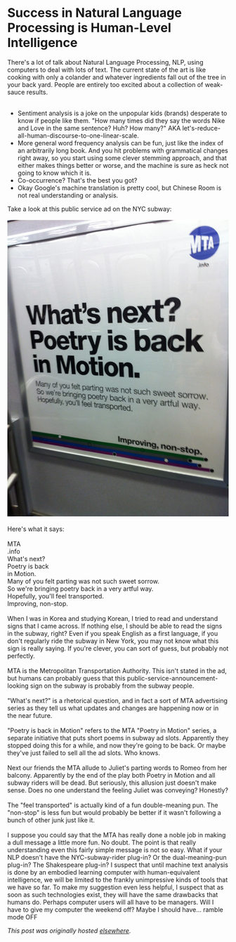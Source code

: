 # Success in Natural Language Processing is Human-Level Intelligence

<div>
<p>There's a lot of talk about Natural Language Processing, NLP, using computers to deal with lots of text. The current state of the art is like cooking with only a colander and whatever ingredients fall out of the tree in your back yard. People are entirely too excited about a collection of weak-sauce results.<br><br></p>
<ul>
<li>Sentiment analysis is a joke on the unpopular kids (brands) desperate to know if people like them. "How many times did they say the words Nike and Love in the same sentence? Huh? How many?" AKA let's-reduce-all-human-discourse-to-one-linear-scale.</li>
<li>More general word frequency analysis can be fun, just like the index of an arbitrarily long book. And you hit problems with grammatical changes right away, so you start using some clever stemming approach, and that either makes things better or worse, and the machine is sure as heck not going to know which it is.</li>
<li>Co-occurrence? That's the best you got?</li>
<li>Okay Google's machine translation is pretty cool, but Chinese Room is not real understanding or analysis.</li>
</ul>
<div>Take a look at this public service ad on the NYC subway:</div>
<div><br></div>
<div class="separator"><a href="photo.JPG" imageanchor="1"><img border="0" src="photo.JPG"></a></div>
<div><br></div>
<div>Here's what it says:</div>
<div><br></div>
<div>MTA</div>
<div>.info</div>
<div>What's next?</div>
<div>Poetry is back</div>
<div>in Motion.</div>
<div>Many of you felt parting was not such sweet sorrow.</div>
<div>So we're bringing poetry back in a very artful way.</div>
<div>Hopefully, you'll feel transported.</div>
<div>Improving, non-stop.</div>
<div><br></div>
<div>When I was in Korea and studying Korean, I tried to read and understand signs that I came across. If nothing else, I should be able to read the signs in the subway, right? Even if you speak English as a first language, if you don't regularly ride the subway in New York, you may not know what this sign is really saying. If you're clever, you can sort of guess, but probably not perfectly.</div>
<div><br></div>
<div>MTA is the Metropolitan Transportation Authority. This isn't stated in the ad, but humans can probably guess that this public-service-announcement-looking sign on the subway is probably from the subway people.</div>
<div><br></div>
<div>"What's next?" is a rhetorical question, and in fact a sort of MTA advertising series as they tell us what updates and changes are happening now or in the near future.</div>
<div><br></div>
<div>"Poetry is back in Motion" refers to the MTA "Poetry in Motion" series, a separate initiative that puts short poems in subway ad slots. Apparently they stopped doing this for a while, and now they're going to be back. Or maybe they've just failed to sell all the ad slots. Who knows.</div>
<div><br></div>
<div>Next our friends the MTA allude to Juliet's parting words to Romeo from her balcony. Apparently by the end of the play both Poetry in Motion and all subway riders will be dead. But seriously, this allusion just doesn't make sense. Does no one understand the feeling Juliet was conveying? Honestly?</div>
<div><br></div>
<div>The "feel transported" is actually kind of a fun double-meaning pun. The "non-stop" is less fun but would probably be better if it wasn't following a bunch of other junk just like it.</div>
<div><br></div>
<div>I suppose you could say that the MTA has really done a noble job in making a dull message a little more fun. No doubt. The point is that really understanding even this fairly simple message is not so easy. What if your NLP doesn't have the NYC-subway-rider plug-in? Or the dual-meaning-pun plug-in? The Shakespeare plug-in? I suspect that until machine text analysis is done by an embodied learning computer with human-equivalent intelligence, we will be limited to the frankly unimpressive kinds of tools that we have so far. To make my suggestion even less helpful, I suspect that as soon as such technologies exist, they will have the same drawbacks that humans do. Perhaps computer users will all have to be managers. Will I have to give my computer the weekend off? Maybe I should have... ramble mode OFF</div>
</div>


*This post was originally hosted [elsewhere](http://planspace.blogspot.com/2012/10/success-in-natural-language-processing.html).*
